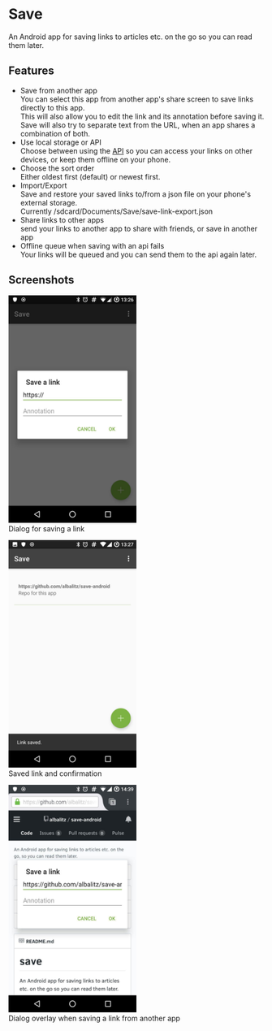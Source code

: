 # Save
An Android app for saving links to articles etc. on the go so you can read them later.

## Features
- Save from another app  
  You can select this app from another app's share screen to save links directly to this app.  
  This will also allow you to edit the link and its annotation before saving it.
  Save will also try to separate text from the URL, when an app shares a combination of both.
- Use local storage or API  
  Choose between using the [API](https://github.com/albalitz/save-api) so you can access your links on other devices, or keep them offline on your phone.
- Choose the sort order  
  Either oldest first (default) or newest first.
- Import/Export  
  Save and restore your saved links to/from a json file on your phone's external storage.  
  Currently /sdcard/Documents/Save/save-link-export.json
- Share links to other apps  
  send your links to another app to share with friends, or save in another app
- Offline queue when saving with an api fails  
  Your links will be queued and you can send them to the api again later.

## Screenshots
<img src="screenshots/add_dialog.jpg" width="50%"></a>  
Dialog for saving a link

<img src="screenshots/link_saved.jpg" width="50%"></a>  
Saved link and confirmation

<img src="screenshots/share_overlay.jpg" width="50%"></a>  
Dialog overlay when saving a link from another app
